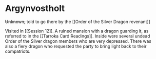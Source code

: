 # Argynvostholt
~~Unknown,~~ told to go there by the [[Order of the Silver Dragon revenant]]

Visited in [[Session 12]]. A ruined mansion with a dragon guarding it, as referred to in the [[Tarroka Card Readings]].  Inside were several undead Order of the Silver dragon members who are very depressed. There was also a fiery dragon who requested the party to bring light back to their compatriots. 
